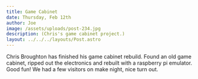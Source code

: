 ```yaml
---
title: Game Cabinet
date: Thursday, Feb 12th
author: Joe
image: /assets/uploads/post-234.jpg
description: (Chris's game cabinet project.)
layout: ../../../layouts/Post.astro
---
```


Chris Broughton has finished his game cabinet rebuild.  Found an old game cabinet, ripped out the electronics and rebuilt with a raspberry pi emulator.   Good fun!   We had a few visitors on make night, nice turn out.
